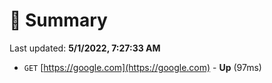 # 📖 Summary
Last updated: **5/1/2022, 7:27:33 AM**

- `GET` [https://google.com](https://google.com) - **Up** (97ms)
